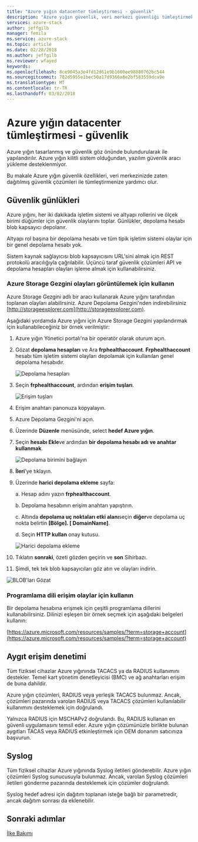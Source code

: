 ```yaml
---
title: "Azure yığın datacenter tümleştirmesi - güvenlik"
description: "Azure yığın güvenlik, veri merkezi güvenliği tümleştirmek öğrenin"
services: azure-stack
author: jeffgilb
manager: femila
ms.service: azure-stack
ms.topic: article
ms.date: 02/28/2018
ms.author: jeffgilb
ms.reviewer: wfayed
keywords: 
ms.openlocfilehash: 8ce9045a3e4fd12d61e9b1600ee98880762bc544
ms.sourcegitcommit: 782d5955e1bec50a17d9366a8e2bf583559dca9e
ms.translationtype: MT
ms.contentlocale: tr-TR
ms.lasthandoff: 03/02/2018
---
```

# <a name="azure-stack-datacenter-integration---security"></a>Azure yığın datacenter tümleştirmesi - güvenlik
Azure yığın tasarlanmış ve güvenlik göz önünde bulundurularak ile yapılandırılır. Azure yığın kilitli sistem olduğundan, yazılım güvenlik aracı yükleme desteklenmiyor.

Bu makale Azure yığın güvenlik özellikleri, veri merkezinizde zaten dağıtılmış güvenlik çözümleri ile tümleştirmenize yardımcı olur.

## <a name="security-logs"></a>Güvenlik günlükleri

Azure yığını, her iki dakikada işletim sistemi ve altyapı rollerini ve ölçek birimi düğümler için güvenlik olaylarını toplar. Günlükler, depolama hesabı blob kapsayıcı depolanır.

Altyapı rol başına bir depolama hesabı ve tüm tipik işletim sistemi olaylar için bir genel depolama hesabı yok.

Sistem kaynak sağlayıcısı blob kapsayıcısını URL'sini almak için REST protokolü aracılığıyla çağrılabilir. Üçüncü taraf güvenlik çözümleri API ve depolama hesapları olayları işleme almak için kullanabilirsiniz.

### <a name="use-azure-storage-explorer-to-view-events"></a>Azure Storage Gezgini olayları görüntülemek için kullanın

Azure Storage Gezgini adlı bir aracı kullanarak Azure yığını tarafından toplanan olayları alabilirsiniz. Azure Depolama Gezgini'nden indirebilirsiniz [http://storageexplorer.com](http://storageexplorer.com).

Aşağıdaki yordamda Azure yığını için Azure Storage Gezgini yapılandırmak için kullanabileceğiniz bir örnek verilmiştir:

1. Azure yığın Yönetici portalı'na bir operatör olarak oturum açın.
2. Gözat **depolama hesapları** ve Ara **frphealthaccount**. **Frphealthaccount** hesabı tüm işletim sistemi olayları depolamak için kullanılan genel depolama hesabıdır.

   ![Depolama hesapları](media/azure-stack-integrate-security/storage-accounts.png)

3. Seçin **frphealthaccount**, ardından **erişim tuşları**.

   ![Erişim tuşları](media/azure-stack-integrate-security/access-keys.png)

4. Erişim anahtarı panonuza kopyalayın.
5. Azure Depolama Gezgini'ni açın.
6. Üzerinde **Düzenle** menüsünde, select **hedef Azure yığın**.
7. Seçin **hesabı Ekle**ve ardından **bir depolama hesabı adı ve anahtar kullanmak**.

   ![Depolama birimini bağlayın](media/azure-stack-integrate-security/connect-storage.png)

8. **İleri**’ye tıklayın.
9. Üzerinde **harici depolama ekleme** sayfa:

   a. Hesap adını yazın **frphealthaccount**.

   b. Depolama hesabının erişim anahtarı yapıştırın.

   c. Altında **depolama uç noktaları etki alanı**seçin **diğer**ve depolama uç nokta belirtin **[Bölge]. [ DomainName]**.

   d. Seçin **HTTP kullan** onay kutusu.

   ![Harici depolama ekleme](media/azure-stack-integrate-security/attach-storage.png)

10. Tıklatın **sonraki**, özeti gözden geçirin ve **son** Sihirbazı.
11. Şimdi, tek tek blob kapsayıcıları göz atın ve olayları indirin.

   ![BLOB'ları Gözat](media/azure-stack-integrate-security/browse-blob.png)

### <a name="use-programming-languages-to-access-events"></a>Programlama dili erişim olaylar için kullanın

Bir depolama hesabına erişmek için çeşitli programlama dillerini kullanabilirsiniz. Dilinizi eşleşen bir örnek seçmek için aşağıdaki belgeleri kullanın:

[https://azure.microsoft.com/resources/samples/?term=storage+account](https://azure.microsoft.com/resources/samples/?term=storage+account)

## <a name="device-access-auditing"></a>Aygıt erişim denetimi

Tüm fiziksel cihazlar Azure yığınında TACACS ya da RADIUS kullanımını destekler. Temel kart yönetim denetleyicisi (BMC) ve ağ anahtarları erişim de buna dahildir.

Azure yığın çözümleri, RADIUS veya yerleşik TACACS bulunmaz. Ancak, çözümleri pazarında varolan RADIUS veya TACACS çözümleri kullanılabilir kullanımını desteklemek için doğrulandı.

Yalnızca RADIUS için MSCHAPv2 doğrulandı. Bu, RADIUS kullanan en güvenli uygulamasını temsil eder.
Azure yığın çözümünüzle birlikte bulunan aygıtları TACAS veya RADIUS etkinleştirmek için OEM donanım satıcınıza başvurun.

## <a name="syslog"></a>Syslog

Tüm fiziksel cihazlar Azure yığınında Syslog iletileri gönderebilir. Azure yığın çözümleri Syslog sunucusuyla bulunmaz. Ancak, varolan Syslog çözümleri iletileri gönderme pazarında desteklemek için çözümler doğrulandı.

Syslog hedef adresi için dağıtım toplanan isteğe bağlı bir parametredir, ancak dağıtım sonrası da eklenebilir.

## <a name="next-steps"></a>Sonraki adımlar

[İlke Bakımı](azure-stack-servicing-policy.md)
